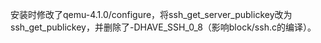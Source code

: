 安装时修改了qemu-4.1.0/configure，将ssh_get_server_publickey改为ssh_get_publickey，并删除了-DHAVE_SSH_0_8（影响block/ssh.c的编译）。
